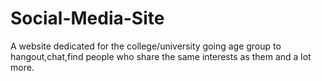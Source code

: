 # Social-Media-Site
A website dedicated for the college/university going age group to hangout,chat,find people who share the same interests as them and a lot more.



